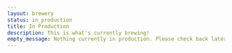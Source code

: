 ```yaml
---
layout: brewery
status: in_production
title: In Production
description: This is what's currently brewing!
empty_message: Nothing currently in production. Please check back later.
---
```

